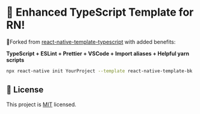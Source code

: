 # :space_invader: Enhanced TypeScript Template for RN!

🍴Forked from [react-native-template-typescript](https://github.com/react-native-community/react-native-template-typescript) with added benefits:

**TypeScript + ESLint + Prettier + VSCode + Import aliases + Helpful yarn scripts**

```bash
npx react-native init YourProject --template react-native-template-bk
```

## :bookmark: License

This project is [MIT](LICENSE) licensed.
